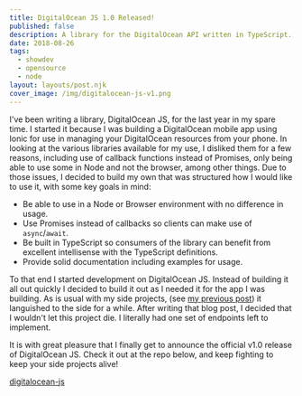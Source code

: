 ```yaml
---
title: DigitalOcean JS 1.0 Released!
published: false
description: A library for the DigitalOcean API written in TypeScript. For use in Node or the browser!
date: 2018-08-26
tags:
  - showdev
  - opensource
  - node
layout: layouts/post.njk
cover_image: /img/digitalocean-js-v1.png
---
```


I've been writing a library, DigitalOcean JS, for the last year in my spare time. I started it because I was building a DigitalOcean mobile app using Ionic for use in managing your DigitalOcean resources from your phone. In looking at the various libraries available for my use, I disliked them for a few reasons, including use of callback functions instead of Promises, only being able to use some in Node and not the browser, among other things. Due to those issues, I decided to build my own that was structured how I would like to use it, with some key goals in mind:

* Be able to use in a Node or Browser environment with no difference in usage.
* Use Promises instead of callbacks so clients can make use of `async`/`await`.
* Be built in TypeScript so consumers of the library can benefit from excellent intellisense with the TypeScript definitions.
* Provide solid documentation including examples for usage.

To that end I started development on DigitalOcean JS. Instead of building it all out quickly I decided to build it out as I needed it for the app I was building. As is usual with my side projects, (see [my previous post](https://dev.to/johnwoodruff91/rip-side-projects-2j34)) it languished to the side for a while. After writing that blog post, I decided that I wouldn't let this project die. I literally had one set of endpoints left to implement.

It is with great pleasure that I finally get to announce the official v1.0 release of DigitalOcean JS. Check it out at the repo below, and keep fighting to keep your side projects alive!

[digitalocean-js](https://github.com/johnbwoodruff/digitalocean-js)

